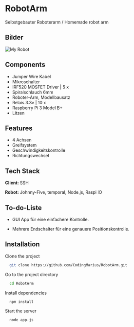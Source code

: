 
# RobotArm
Selbstgebauter Roboterarm / Homemade robot arm


## Bilder

![My Robot](https://raw.githubusercontent.com/CodingMarius/RobotArm/main/image.png)

  
## Components
- Jumper Wire Kabel 
- Mikroschalter
- IRF520 MOSFET Driver | 5 x
- Spiralschlauch 6mm
- Roboter-Arm, Modellbausatz
- Relais 3.3v | 10 x
- Raspberry Pi 3 Model B+
- Litzen


## Features
- 4 Achsen
- Greifsystem
- Geschwindigkeitskontrolle
- Richtungswechsel

  
## Tech Stack

**Client:** SSH

**Robot:** Johnny-Five, temporal, Node.js, Raspi IO
  
## To-do-Liste

- GUI App für eine einfachere Kontrolle.

- Mehrere Endschalter für eine genauere Positionskontrolle.

  
## Installation

Clone the project

```bash
  git clone https://github.com/CodingMarius/RobotArm.git
```

Go to the project directory

```bash
  cd RobotArm
```

Install dependencies

```bash
  npm install
```

Start the server

```bash
  node app.js
```

  
